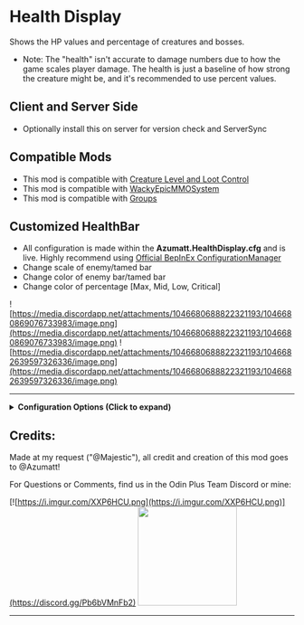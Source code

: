 # Health Display

Shows the HP values and percentage of creatures and bosses.

- Note: The "health" isn't accurate to damage numbers due to how the game scales player damage. The health is just a
  baseline of how strong the creature might be, and it's recommended to use percent values.

## Client and Server Side

* Optionally install this on server for version check and ServerSync

## Compatible Mods

* This mod is compatible
  with [Creature Level and Loot Control](https://valheim.thunderstore.io/package/Smoothbrain/CreatureLevelAndLootControl/)
* This mod is compatible
  with [WackyEpicMMOSystem](https://valheim.thunderstore.io/package/WackyMole/WackyEpicMMOSystem/)
* This mod is compatible with [Groups](https://valheim.thunderstore.io/package/Smoothbrain/Groups/)

## Customized HealthBar

* All configuration is made within the **Azumatt.HealthDisplay.cfg** and is live. Highly recommend using
  [Official BepInEx ConfigurationManager](https://valheim.thunderstore.io/package/Azumatt/Official_BepInEx_ConfigurationManager/)
* Change scale of enemy/tamed bar
* Change color of enemy bar/tamed bar
* Change color of percentage [Max, Mid, Low, Critical]

![https://media.discordapp.net/attachments/1046680688822321193/1046680869076733983/image.png](https://media.discordapp.net/attachments/1046680688822321193/1046680869076733983/image.png)
![https://media.discordapp.net/attachments/1046680688822321193/1046682639597326336/image.png](https://media.discordapp.net/attachments/1046680688822321193/1046682639597326336/image.png)

---

<details><summary><b>Configuration Options (Click to expand)</b></summary>

### How they look in [Official BepInEx ConfigurationManager](https://valheim.thunderstore.io/package/Azumatt/Official_BepInEx_ConfigurationManager/)

![https://i.imgur.com/Nv8rTyX.png](https://i.imgur.com/Nv8rTyX.png)

`1 - General`

Lock Configuration [Synced with Server]

* If on, the configuration is locked and can be changed by server admins only.
    * Default Value: On

Health String Format [Synced with Server]

* Creature health format
    * '{0}' is current health value
    * '{1}' is total health value
    * '{2}' is health percentage value
        * Default Value: {0}/{1} (<color>{2}%</color>)

`2 - Colors`

Tamed HB Color [Synced with Server]

* Color of the health bar for tamed creatures. This is the bar that is on top.
    * Default Value: 339E66FF

Player HB Color [Synced with Server]

* Color of the health bar for players and creatures in the player faction. This is the bar that is the top bar.
    * Default Value: 339E66FF

Enemy HB Color [Synced with Server]

* Color of the health bar for enemy creatures. This is the bar that is the top bar.
    * Default Value: CC3333FF

High Percent Color [Synced with Server]

* Color of the health bar's percentage text for creatures with high health percentage. 75% or higher.
    * Default Value: 339E66FF

Hurt Percent Color [Synced with Server]

* Color of the health bar's percentage text for creatures with relatively high health percentage. 50% or higher.
    * Default Value: CCCC33FF

Low Percent Color [Synced with Server]

* Color of the health bar's percentage text for creatures with low health percentage. 25% or higher.
    * Default Value: CC6633FF

Critical Percent Color [Synced with Server]

* Color of the health bar's percentage text for creatures with critical health percentage. 0% or higher.
    * Default Value: CC3333FF

`3 - Scaling`

Tamed Healthbar Scale [Synced with Server]

* Scale of the health bar for tamed creatures.
    * Default Value: {"x":1.0,"y":1.0,"z":1.0}

Enemy Healthbar Scale [Synced with Server]

* Scale of the health bar for creatures.
    * Default Value: {"x":1.0,"y":1.0,"z":1.0}

</details>

## Credits:

Made at my request ("@Majestic"), all credit and creation of this mod goes to @Azumatt!

For Questions or Comments, find us in the Odin Plus Team Discord or mine:

[![https://i.imgur.com/XXP6HCU.png](https://i.imgur.com/XXP6HCU.png)](https://discord.gg/Pb6bVMnFb2)
<a href="https://discord.gg/pdHgy6Bsng"><img src="https://i.imgur.com/Xlcbmm9.png" href="https://discord.gg/pdHgy6Bsng" width="175" height="175"></a>
***